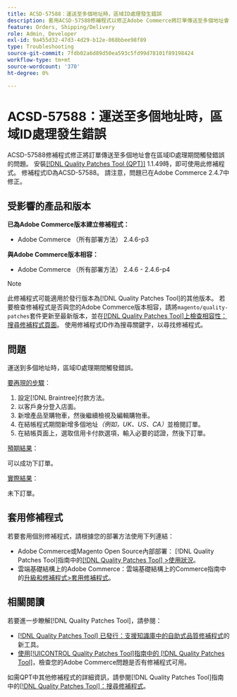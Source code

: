 ```yaml
---
title: ACSD-57588：運送至多個地址時，區域ID處理發生錯誤
description: 套用ACSD-57588修補程式以修正Adobe Commerce將訂單傳送至多個地址會在區域ID處理期間觸發錯誤的問題。
feature: Orders, Shipping/Delivery
role: Admin, Developer
exl-id: 9a455d32-47d3-4d29-b12e-068bbee98f89
type: Troubleshooting
source-git-commit: 7fdb02a6d89d50ea593c5fd99d78101f89198424
workflow-type: tm+mt
source-wordcount: '370'
ht-degree: 0%

---
```


# ACSD-57588：運送至多個地址時，區域ID處理發生錯誤

ACSD-57588修補程式修正將訂單傳送至多個地址會在區域ID處理期間觸發錯誤的問題。 安裝[[!DNL Quality Patches Tool (QPT)]](https://experienceleague.adobe.com/en/docs/commerce-operations/tools/quality-patches-tool/quality-patches-tool-to-self-serve-quality-patches) 1.1.49時，即可使用此修補程式。 修補程式ID為ACSD-57588。 請注意，問題已在Adobe Commerce 2.4.7中修正。

## 受影響的產品和版本

**已為Adobe Commerce版本建立修補程式：**

* Adobe Commerce （所有部署方法） 2.4.6-p3

**與Adobe Commerce版本相容：**

* Adobe Commerce （所有部署方法） 2.4.6 - 2.4.6-p4

>[!NOTE]
>
>此修補程式可能適用於發行版本為[!DNL Quality Patches Tool]的其他版本。 若要檢查修補程式是否與您的Adobe Commerce版本相容，請將`magento/quality-patches`套件更新至最新版本，並在[[!DNL Quality Patches Tool]上檢查相容性：搜尋修補程式頁面](https://experienceleague.adobe.com/tools/commerce-quality-patches/index.html)。 使用修補程式ID作為搜尋關鍵字，以尋找修補程式。

## 問題

運送到多個地址時，區域ID處理期間觸發錯誤。

<u>要再現的步驟</u>：

1. 設定[!DNL Braintree]付款方法。
1. 以客戶身分登入店面。
1. 新增產品至購物車，然後繼續檢視及編輯購物車。
1. 在結帳程式期間新增多個地址&#x200B;*（例如，UK、US、CA）*&#x200B;並檢閱訂單。
1. 在結帳頁面上，選取信用卡付款選項，輸入必要的認證，然後下訂單。

<u>預期結果</u>：

可以成功下訂單。

<u>實際結果</u>：

未下訂單。

## 套用修補程式

若要套用個別修補程式，請根據您的部署方法使用下列連結：

* Adobe Commerce或Magento Open Source內部部署： [!DNL Quality Patches Tool]指南中的[[!DNL Quality Patches Tool] >使用狀況](/help/tools/quality-patches-tool/usage.md)。
* 雲端基礎結構上的Adobe Commerce：雲端基礎結構上的Commerce指南中的[升級和修補程式>套用修補程式](https://experienceleague.adobe.com/docs/commerce-cloud-service/user-guide/develop/upgrade/apply-patches.html)。

## 相關閱讀

若要進一步瞭解[!DNL Quality Patches Tool]，請參閱：

* [[!DNL Quality Patches Tool] 已發行：支援知識庫中的自助式品質修補程式](https://experienceleague.adobe.com/en/docs/commerce-operations/tools/quality-patches-tool/quality-patches-tool-to-self-serve-quality-patches)的新工具。
* [使用[!UICONTROL Quality Patches Tool]指南中的 [!DNL Quality Patches Tool]](/help/tools/quality-patches-tool/patches-available-in-qpt/check-patch-for-magento-issue-with-magento-quality-patches.md)，檢查您的Adobe Commerce問題是否有修補程式可用。


如需QPT中其他修補程式的詳細資訊，請參閱[!DNL Quality Patches Tool]指南中的[[!DNL Quality Patches Tool]：搜尋修補程式](https://experienceleague.adobe.com/tools/commerce-quality-patches/index.html)。

